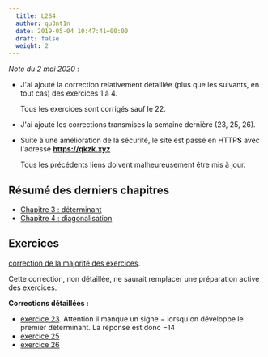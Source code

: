 ```yaml
---
  title: L2S4
  author: qu3nt1n
  date: 2019-05-04 10:47:41+00:00
  draft: false
  weight: 2
---
```


_Note du 2 mai 2020_ :

* J'ai ajouté la correction relativement détaillée (plus que les suivants, en tout cas) des exercices 1 à 4.

    Tous les exercices sont corrigés sauf le 22.
* J'ai ajouté les corrections transmises la semaine dernière (23, 25, 26).
* Suite à une amélioration de la sécurité, le site est passé en HTTP**S** avec l'adresse **https://qkzk.xyz**

    Tous les précédents liens doivent malheureusement être mis à jour.


## Résumé des derniers chapitres

* [Chapitre 3 : déterminant](/uploads/maths/divers/resume_cours_determinant.pdf)
* [Chapitre 4 : diagonalisation](/uploads/maths/divers/resume_chap4.pdf)

## Exercices

[correction de la majorité des exercices](/uploads/maths/divers/correction_exos.pdf).


Cette correction, non détaillée, ne saurait remplacer une préparation active des
exercices.


**Corrections détaillées :**

* [exercice 23](/uploads/maths/divers/correction23.pdf). Attention il manque un signe $-$ lorsqu'on développe le premier déterminant. La réponse est donc $-14$
* [exercice 25](/uploads/maths/divers/correction25.pdf)
* [exercice 26](/uploads/maths/divers/correction26.pdf)
